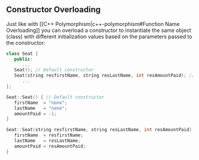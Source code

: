 

## Constructor Overloading

Just like with  [[C++ Polymorphism|c++-polymorphism#Function Name Overloading]] you can overload a constructor to instantiate the same object (class) with different initialization values based on the parameters passed to the constructor:

```cpp
class Seat {
   public:
      ...
   Seat(); // Default constructor
   Seat(string resfirstName, string resLastName, int resAmountPaid); // Second constructor
      ...
};

Seat::Seat() { // Default constructor
   firstName  = "none";
   lastName   = "none";
   amountPaid = -1;
}

Seat::Seat(string resfirstName, string resLastName, int resAmountPaid) { // Second constructor
   firstName  = resfirstName;
   lastName   = resLastName;
   amountPaid = resAmountPaid;
}
```
